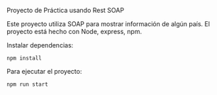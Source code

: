 Proyecto de Práctica usando Rest SOAP

Este proyecto utiliza SOAP para mostrar información de algún país.
El proyecto está hecho con Node, express, npm.

Instalar dependencias:

    npm install

Para ejecutar el proyecto:

    npm run start
